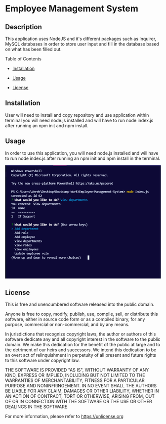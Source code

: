 # Employee Management System

## Description
This application uses NodeJS and it's different packages such as Inquirer, MySQL databases in order to store user input and fill in the database based on what has been filled out.

Table of Contents

* [Installation](#installation)

* [Usage](#usage)

* [License](#license)

## Installation

User will need to install and copy repository and use application within terminal you will need node.js installed and will have to run node index.js after running an npm init and npm install.

## Usage

In order to use this application, you will need node.js installed and will have to run node index.js after running an npm init and npm install in the terminal.


![My Website](./Assets/screenshot.PNG)


## License

This is free and unencumbered software released into the public domain.

Anyone is free to copy, modify, publish, use, compile, sell, or
distribute this software, either in source code form or as a compiled
binary, for any purpose, commercial or non-commercial, and by any
means.

In jurisdictions that recognize copyright laws, the author or authors
of this software dedicate any and all copyright interest in the
software to the public domain. We make this dedication for the benefit
of the public at large and to the detriment of our heirs and
successors. We intend this dedication to be an overt act of
relinquishment in perpetuity of all present and future rights to this
software under copyright law.

THE SOFTWARE IS PROVIDED "AS IS", WITHOUT WARRANTY OF ANY KIND,
EXPRESS OR IMPLIED, INCLUDING BUT NOT LIMITED TO THE WARRANTIES OF
MERCHANTABILITY, FITNESS FOR A PARTICULAR PURPOSE AND NONINFRINGEMENT.
IN NO EVENT SHALL THE AUTHORS BE LIABLE FOR ANY CLAIM, DAMAGES OR
OTHER LIABILITY, WHETHER IN AN ACTION OF CONTRACT, TORT OR OTHERWISE,
ARISING FROM, OUT OF OR IN CONNECTION WITH THE SOFTWARE OR THE USE OR
OTHER DEALINGS IN THE SOFTWARE.

For more information, please refer to <https://unlicense.org>